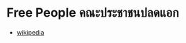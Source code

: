 # Free People คณะประชาชนปลดแอก

- [wikipedia](https://th.wikipedia.org/wiki/%E0%B8%84%E0%B8%93%E0%B8%B0%E0%B8%9B%E0%B8%A3%E0%B8%B0%E0%B8%8A%E0%B8%B2%E0%B8%8A%E0%B8%99%E0%B8%9B%E0%B8%A5%E0%B8%94%E0%B9%81%E0%B8%AD%E0%B8%81)